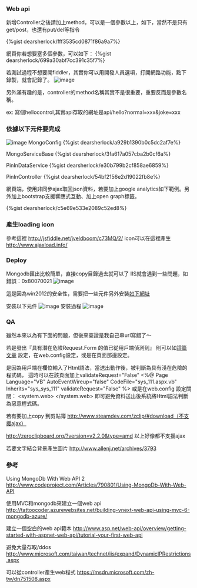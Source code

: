 
### Web api
新增Controller之後請加上method，可以是一個參數以上，如下，當然不是只有get/post，也還有put/del等指令

{%gist dearsherlock/fff3535cd0871f86a9a7%}

網頁你若想要塞多個參數，可以如下：
{%gist dearsherlock/699a30abf7cc391c35f7%}

若測試過程不想要開fiddler，其實你可以用開發人員選項，打開網路功能，點下錄製，就會記錄了。
![image](https://farm1.staticflickr.com/553/18513522922_c3413b1215_o.png)

另外滿有趣的是，controller的method名稱其實不是很重要，重要反而是參數名稱。

ex:
寫個hellocontrol,其實api存取的網址是api/hello?normal=xxx&joke=xxx


### 依據以下元件要完成

![image](https://farm9.staticflickr.com/8845/18009893043_47e159a058_o.png)
MongoConfig
{%gist dearsherlock/a929b1390b0c5dc2af7e%}


MongoServiceBase
{%gist dearsherlock/3fa617a057cba2b0cf6a%}

PinInDataService
{%gist dearsherlock/e30b799b2cf858ae6859%}

PinInController
{%gist dearsherlock/54bf2156e2d19022fb8e%}



網頁端，使用非同步ajax取回json資料，若要加上google analytics如下範例。另外加上bootstrap支援響應式互動、加上open graph標籤。

{%gist dearsherlock/c5e69e533e2089c52ed8%}


### 產生loading icon
參考這裡
http://jsfiddle.net/jveldboom/c73MQ/2/
icon可以在這裡產生
http://www.ajaxload.info/


### Deploy 
Mongodb匯出比較簡單，直接copy目錄過去就可以了
IIS就會遇到一些問題，如錯誤：0x80070021
![image](https://farm1.staticflickr.com/292/18396901670_194f68225e_o.png)

這是因為win2012的安全性，需要把一些元件另外安裝[如下網址](http://stackoverflow.com/questions/20048486/http-error-500-19-and-error-code-0x80070021)

安裝以下元件
![image](https://farm1.staticflickr.com/331/17962162764_4999fea418_o.png)
安裝過程
![image](https://farm9.staticflickr.com/8883/18398665879_9a6664fb92_o.png)

### QA
雖然本來以為有下面的問題，但後來查證是我自己串url寫錯了～

若是發出『具有潛在危險Request.Form 的值已從用戶端偵測到』
則可以如[這篇文章](http://www.dotblogs.com.tw/jellycheng/archive/2012/10/23/78807.aspx?fid=72450) 設定，在web.config設定，或是在頁面那邊設定。

是因為用戶端在欄位輸入了Html語法，當送出動作後，被判斷為具有淺在危險的程式碼，
這時可以在該頁面加上validateRequest="False"
          <%@ Page Language="VB" AutoEventWireup="false" CodeFile="sys_111.aspx.vb" Inherits="sys_sys_111" validateRequest="False" %>
或是在web.config 設定關閉：
          <system.web>
              <pages validateRequest="False" />
          </system.web>
即可避免資料送出後系統將Html語法判斷為惡意程式碼。




若有要加上copy 到剪貼簿
http://www.steamdev.com/zclip/#download（不支援ajax）

http://zeroclipboard.org/?version=v2.2.0&type=amd
以上好像都不支援ajax

若要文字結合背景產生圖片
http://www.allenj.net/archives/3793




### 參考
Using MongoDb With Web API 2
http://www.codeproject.com/Articles/790801/Using-MongoDb-With-Web-API

使用MVC和mongodb來建立一個web api
http://tattoocoder.azurewebsites.net/building-vnext-web-api-using-mvc-6-mongodb-azure/

建立一個空白的web api範本
http://www.asp.net/web-api/overview/getting-started-with-aspnet-web-api/tutorial-your-first-web-api

避免大量存取/ddos
http://www.microsoft.com/taiwan/technet/iis/expand/DynamicIPRestrictions.aspx

可以從controller產生web程式
https://msdn.microsoft.com/zh-tw/dn751508.aspx